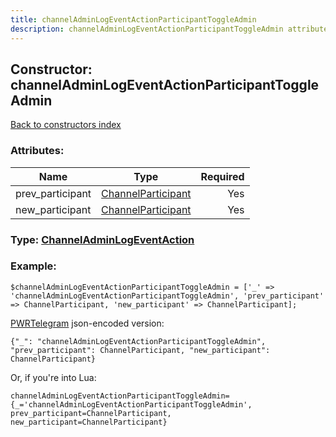 ```yaml
---
title: channelAdminLogEventActionParticipantToggleAdmin
description: channelAdminLogEventActionParticipantToggleAdmin attributes, type and example
---
```

## Constructor: channelAdminLogEventActionParticipantToggleAdmin  
[Back to constructors index](index.md)



### Attributes:

| Name     |    Type       | Required |
|----------|:-------------:|---------:|
|prev\_participant|[ChannelParticipant](../types/ChannelParticipant.md) | Yes|
|new\_participant|[ChannelParticipant](../types/ChannelParticipant.md) | Yes|



### Type: [ChannelAdminLogEventAction](../types/ChannelAdminLogEventAction.md)


### Example:

```
$channelAdminLogEventActionParticipantToggleAdmin = ['_' => 'channelAdminLogEventActionParticipantToggleAdmin', 'prev_participant' => ChannelParticipant, 'new_participant' => ChannelParticipant];
```  

[PWRTelegram](https://pwrtelegram.xyz) json-encoded version:

```
{"_": "channelAdminLogEventActionParticipantToggleAdmin", "prev_participant": ChannelParticipant, "new_participant": ChannelParticipant}
```


Or, if you're into Lua:  


```
channelAdminLogEventActionParticipantToggleAdmin={_='channelAdminLogEventActionParticipantToggleAdmin', prev_participant=ChannelParticipant, new_participant=ChannelParticipant}

```


